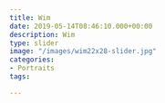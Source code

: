 ```yaml
---
title: Wim
date: 2019-05-14T08:46:10.000+00:00
description: Wim
type: slider
image: "/images/wim22x28-slider.jpg"
categories:
- Portraits
tags:

---
```

